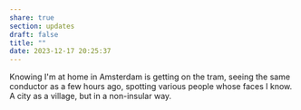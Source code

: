 ```yaml
---
share: true
section: updates
draft: false
title: ""
date: 2023-12-17 20:25:37
---
```


Knowing I'm at home in Amsterdam is getting on the tram, seeing the same conductor as a few hours ago, spotting various people whose faces I know. A city as a village, but in a non-insular way.
